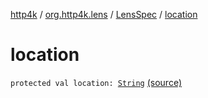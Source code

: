 [http4k](../../index.md) / [org.http4k.lens](../index.md) / [LensSpec](index.md) / [location](./location.md)

# location

`protected val location: `[`String`](https://kotlinlang.org/api/latest/jvm/stdlib/kotlin/-string/index.html) [(source)](https://github.com/http4k/http4k/blob/master/http4k-core/src/main/kotlin/org/http4k/lens/lensSpec.kt#L66)
